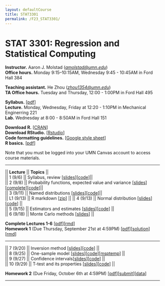 ```yaml
---
layout: defaultCourse
title: STAT3301
permalink: /F23_STAT3301/
---
```


# STAT 3301: Regression and Statistical Computing 
**Instructor.** Aaron J. Molstad (*amolstad@umn.edu*)  
**Office hours.** Monday 9:15–10:15AM, Wednesday 9:45 - 10:45AM in Ford Hall 384  

**Teaching assistant.** He Zhou (*zhou1354@umn.edu*)  
**TA Office hours.** Tuesday and Thursday, 12:00 - 1:00PM in Ford Hall 495  

**Syllabus.** [[pdf](https://canvas.umn.edu/files/37590300/download?download_frd=1)]   
**Lecture.** Monday, Wednesday, Friday at 12:20 - 1:10PM in Mechanical Enginerring 221  
**Lab.** Wednesday at 8:00 - 8:50AM in Ford Hall 151  

**Download R.** [[CRAN](https://cran.r-project.org/)]  
**Download RStudio.** [[Rstudio](https://posit.co/download/rstudio-desktop/)]  
**Code formatting guidelines.** [[Google style sheet](https://web.stanford.edu/class/cs109l/unrestricted/resources/google-style.html)]  
**R basics.** [[pdf](https://cran.r-project.org/doc/contrib/Paradis-rdebuts_en.pdf)]  


Note that you must be logged into your UMN Canvas account to access course materials.   


----------------------

||  **Lecture** ||  **Topics** ||  
|| 1 (9/6)  || Syllabus, review [[slides](https://canvas.umn.edu/files/37590274/download?download_frd=1)][[code](https://canvas.umn.edu/files/37590284/download?download_frd=1)]||   
|| 2 (9/8)  || Probability functions, expected value and variance [[slides](https://canvas.umn.edu/files/37650895/download?download_frd=1)][[complete](https://canvas.umn.edu/files/37651287/download?download_frd=1)][[code](https://canvas.umn.edu/files/37651274/download?download_frd=1)]||   
|| 3 (9/11)  || Named distributions [[slides](https://canvas.umn.edu/files/37698603/download?download_frd=1)][[code](https://canvas.umn.edu/files/37699127/download?download_frd=1)]||  
|| L1 (9/13) || R markdown [[zip](https://canvas.umn.edu/files/37811239/download?download_frd=1)] || 
|| 4 (9/13) || Normal distribution [[slides](https://canvas.umn.edu/files/37757192/download?download_frd=1)][[code](https://canvas.umn.edu/files/37757214/download?download_frd=1)]  ||    
|| 5 (9/15) || Estimators and estimates [[slides](https://canvas.umn.edu/files/37811182/download?download_frd=1)][[code](https://canvas.umn.edu/files/37811440/download?download_frd=1)] ||  
|| 6 (9/18) || Monte Carlo methods [[slides](https://canvas.umn.edu/files/37862696/download?download_frd=1)] ||  
   
**Complete Lectures 1-6** [[pdf](https://canvas.umn.edu/files/37882440/download?download_frd=1)][[rmd](https://canvas.umn.edu/files/37882441/download?download_frd=1)]   
**Homework 1** (Due Thursday, September 21st at 4:59PM) [[pdf](https://canvas.umn.edu/files/37706333/download?download_frd=1)][[solution](https://canvas.umn.edu/files/38020594/download?download_frd=1)][[rmd](https://canvas.umn.edu/files/38020596/download?download_frd=1)] 

----------------------


|| 7 (9/20) || Inversion method [[slides](https://canvas.umn.edu/files/37972329/download?download_frd=1)][[code](https://canvas.umn.edu/files/37972506/download?download_frd=1)] ||    
|| 8 (9/25) || One-sample model [[slides](https://canvas.umn.edu/files/38105404/download?download_frd=1)][[code](https://canvas.umn.edu/files/38105545/download?download_frd=1)][[msptemp](https://canvas.umn.edu/files/38105484/download?download_frd=1)] ||   
|| 9 (9/27) || Confidence intervals[[slides](https://canvas.umn.edu/files/38173213/download?download_frd=1)][[code](https://canvas.umn.edu/files/38173541/download?download_frd=1)] ||  
|| 10 (9/29) || T-test and its properties [[slides](https://canvas.umn.edu/files/38227028/download?download_frd=1)][[code](https://canvas.umn.edu/files/38227029/download?download_frd=1)] ||    

**Homework 2** (Due Friday, October 6th at 4:59PM) [[pdf](https://canvas.umn.edu/files/38227825/download?download_frd=1)][[submit](https://canvas.umn.edu/courses/389122/assignments/3476217)][[data](https://canvas.umn.edu/files/38227817/download?download_frd=1)]     

----------------------
